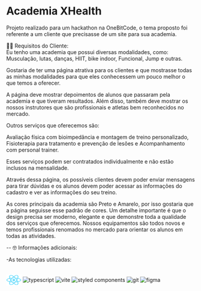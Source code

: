 # Academia XHealth

Projeto realizado para um hackathon na OneBitCode, o tema proposto foi referente a um cliente que precisasse de um site para sua academia.

👨‍💻 Requisitos do Cliente: <br>
Eu tenho uma academia que possui diversas modalidades, como: Musculação, lutas, danças, HIIT, bike indoor, Funcional, Jump e outras.

Gostaria de ter uma página atrativa para os clientes e que mostrasse todas as minhas modalidades para que eles conhecessem um pouco melhor o que temos a oferecer.

A página deve mostrar depoimentos de alunos que passaram pela academia e que tiveram resultados. Além disso, também deve mostrar os nossos instrutores que são profissionais e atletas bem reconhecidos no mercado.

Outros serviços que oferecemos são:

Avaliação física com bioimpedância e montagem de treino personalizado,
Fisioterapia para tratamento e prevenção de lesões e
Acompanhamento com personal trainer.

Esses serviços podem ser contratados individualmente e não estão inclusos na mensalidade.

Através dessa página, os possíveis clientes devem poder enviar mensagens para tirar dúvidas e os alunos devem poder acessar as informações do cadastro e ver as informações do seu treino.

As cores principais da academia são Preto e Amarelo, por isso gostaria que a página seguisse esse padrão de cores. Um detalhe importante é que o design precisa ser moderno, elegante e que demonstre toda a qualidade dos serviços que oferecemos. Nossos equipamentos são todos novos e temos profissionais renomados no mercado para orientar os alunos em todas as atividades. 

-- 
🤓  Informações adicionais:

-As tecnologias utilizadas:

<div style="display: inline_block"><br>
  <img align="center" height="30" width="40" alt="react" src="https://raw.githubusercontent.com/devicons/devicon/master/icons/react/react-original.svg">
  <img align="center" height="30" width="40" alt="typescript" src="https://cdn.jsdelivr.net/gh/devicons/devicon/icons/typescript/typescript-original.svg">
  <img align="center" height="30" width="40" alt="vite" src="https://www.svgrepo.com/show/354521/vitejs.svg">
  <img align="center" height="30" width="40" alt="styled components" src="https://blog.nextinnovation.kr/assets/Styled_Components/logo.png">
  <img align="center" height="30" width="40" alt="git" src="https://cdn.jsdelivr.net/gh/devicons/devicon/icons/git/git-original.svg">
  <img align="center" height="30" width="40" alt="figma" src="https://www.svgrepo.com/show/452202/figma.svg">
</div>
